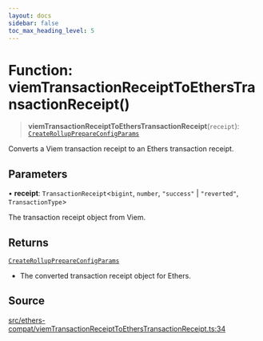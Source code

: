 ```yaml
---
layout: docs
sidebar: false
toc_max_heading_level: 5
---
```


# Function: viemTransactionReceiptToEthersTransactionReceipt()

> **viemTransactionReceiptToEthersTransactionReceipt**(`receipt`): [`CreateRollupPrepareConfigParams`](../../../index/variables/CreateRollupPrepareConfigParams.md)

Converts a Viem transaction receipt to an Ethers transaction receipt.

## Parameters

• **receipt**: `TransactionReceipt`\<`bigint`, `number`, `"success"` \| `"reverted"`, `TransactionType`\>

The transaction receipt object from Viem.

## Returns

[`CreateRollupPrepareConfigParams`](../../../index/variables/CreateRollupPrepareConfigParams.md)

- The converted transaction receipt object for Ethers.

## Source

[src/ethers-compat/viemTransactionReceiptToEthersTransactionReceipt.ts:34](https://github.com/anegg0/arbitrum-orbit-sdk/blob/b24cbe9cd68eb30d18566196d2c909bd4086db10/src/ethers-compat/viemTransactionReceiptToEthersTransactionReceipt.ts#L34)
